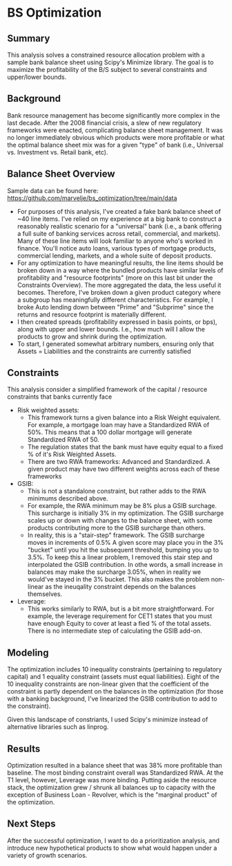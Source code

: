# BS Optimization

## Summary

This analysis solves a constrained resource allocation problem with a sample bank balance sheet using Scipy's Minimize library. The goal is to maximize the profitability of the B/S subject to several constraints and upper/lower bounds.

## Background

Bank resource management has become significantly more complex in the last decade. After the 2008 financial crisis, a slew of new regulatory frameworks were enacted, complicating balance sheet management. It was no longer immediately obvious which products were more profitable or what the optimal balance sheet mix was for a given "type" of bank (i.e., Universal vs. Investment vs. Retail bank, etc).

## Balance Sheet Overview

Sample data can be found here: https://github.com/marvelje/bs_optimization/tree/main/data

- For purposes of this analysis, I've created a fake bank balance sheet of ~40 line items. I've relied on my experience at a big bank to construct a reasonably realistic scenario for a "universal" bank (i.e., a bank offering a full suite of banking services across retail, commercial, and markets). Many of these line items will look familiar to anyone who's worked in finance. You'll notice auto loans, various types of mortgage products, commercial lending, markets, and a whole suite of deposit products.
- For any optimization to have meaningful results, the line items should be broken down in a way where the bundled products have similar levels of profitability and "resource footprints" (more on this last bit under the Constraints Overview). The more aggregated the data, the less useful it becomes. Therefore, I've broken down a given product category where a subgroup has meaningfully different characteristics. For example, I broke Auto lending down between "Prime" and "Subprime" since the returns and resource footprint is materially different.
- I then created spreads (profitability expressed in basis points, or bps), along with upper and lower bounds. I.e., how much will I allow the products to grow and shrink during the optimization.
- To start, I generated somewhat arbitrary numbers, ensuring only that Assets = Liabilities and the constraints are currently satisfied

## Constraints

This analysis consider a simplified framework of the capital / resource constraints that banks currently face
- Risk weighted assets:
    - This framework turns a given balance into a Risk Weight equivalent. For example, a mortgage loan may have a Standardized RWA of 50%. This means that a 100 dollar mortgage will generate Standardized RWA of 50.
    - The regulation states that the bank must have equity equal to a fixed % of it's Risk Weighted Assets.
    - There are two RWA frameworks: Advanced and Standardized. A given product may have two different weights across each of these frameworks
- GSIB:
    - This is not a standalone constraint, but rather adds to the RWA minimums described above.
    - For example, the RWA minimum may be 8% plus a GSIB surchage. This surcharge is initially 3% in my optimization. The GSIB surcharge scales up or down with changes to the balance sheet, with some products contributing more to the GSIB surcharge than others.
    - In reality, this is a "stair-step" framework. The GSIB surcharge moves in increments of 0.5% A given score may place you in the 3% "bucket" until you hit the subsequent threshold, bumping you up to 3.5%. To keep this a linear problem, I removed this stair step and interpolated the GSIB contribution. In othe words, a small increase in balances may make the surcharge 3.05%, when in reality we would've stayed in the 3% bucket. This also makes the problem non-linear as the ineuqality constraint depends on the balances themselves.
- Leverage:
    - This works similarly to RWA, but is a bit more straightforward. For example, the leverage requirement for CET1 states that you must have enough Equity to cover at least a fied % of the total assets. There is no intermediate step of calculating the GSIB add-on.

## Modeling

The optimization includes 10 inequality constraints (pertaining to regulatory capital) and 1 equality constraint (assets must equal liabilities). Eight of the 10 inequality constraints are non-linear given that the coefficient of the constraint is partly dependent on the balances in the optimization (for those with a banking background, I've linearized the GSIB contribution to add to the constraint).

Given this landscape of constriants, I used Scipy's minimize instead of alternative libraries such as linprog.

## Results

Optimization resulted in a balance sheet that was 38% more profitable than baseline. The most binding constraint overall was Standardized RWA. At the T1 level, however, Leverage was more binding. Putting aside the resource stack, the optimization grew / shrunk all balances up to capacity with the exception of Business Loan - Revolver, which is the "marginal product" of the optimization. 

## Next Steps

After the successful optimization, I want to do a prioritization analysis, and introduce new hypothetical products to show what would happen under a variety of growth scenarios.
